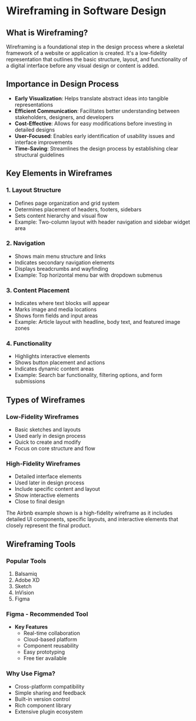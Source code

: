 # Wireframing in Software Design

## What is Wireframing?
Wireframing is a foundational step in the design process where a skeletal framework of a website or application is created. It's a low-fidelity representation that outlines the basic structure, layout, and functionality of a digital interface before any visual design or content is added.

## Importance in Design Process
- **Early Visualization**: Helps translate abstract ideas into tangible representations
- **Efficient Communication**: Facilitates better understanding between stakeholders, designers, and developers
- **Cost-Effective**: Allows for easy modifications before investing in detailed designs
- **User-Focused**: Enables early identification of usability issues and interface improvements
- **Time-Saving**: Streamlines the design process by establishing clear structural guidelines

## Key Elements in Wireframes

### 1. Layout Structure
- Defines page organization and grid system
- Determines placement of headers, footers, sidebars
- Sets content hierarchy and visual flow
- Example: Two-column layout with header navigation and sidebar widget area

### 2. Navigation
- Shows main menu structure and links
- Indicates secondary navigation elements
- Displays breadcrumbs and wayfinding
- Example: Top horizontal menu bar with dropdown submenus

### 3. Content Placement 
- Indicates where text blocks will appear
- Marks image and media locations
- Shows form fields and input areas
- Example: Article layout with headline, body text, and featured image zones

### 4. Functionality
- Highlights interactive elements
- Shows button placement and actions
- Indicates dynamic content areas
- Example: Search bar functionality, filtering options, and form submissions

## Types of Wireframes

### Low-Fidelity Wireframes
- Basic sketches and layouts
- Used early in design process
- Quick to create and modify
- Focus on core structure and flow

### High-Fidelity Wireframes
- Detailed interface elements
- Used later in design process
- Include specific content and layout
- Show interactive elements
- Close to final design

The Airbnb example shown is a high-fidelity wireframe as it includes detailed UI components, specific layouts, and interactive elements that closely represent the final product.

## Wireframing Tools

### Popular Tools
1. Balsamiq
2. Adobe XD
3. Sketch
4. InVision
5. Figma

### Figma - Recommended Tool
- **Key Features**
  - Real-time collaboration
  - Cloud-based platform
  - Component reusability
  - Easy prototyping
  - Free tier available

### Why Use Figma?
- Cross-platform compatibility
- Simple sharing and feedback
- Built-in version control
- Rich component library
- Extensive plugin ecosystem

